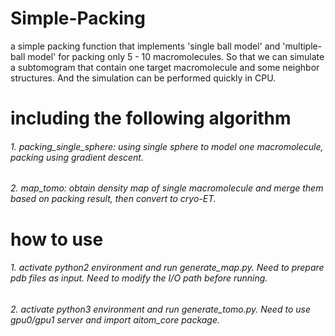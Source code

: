 # Simple-Packing
a simple packing function that implements 'single ball model' and 'multiple-ball model' for packing only 5 - 10 macromolecules. So that we can simulate a subtomogram that contain one target macromolecule and some neighbor structures. And the simulation can be performed quickly in CPU.


# including the following algorithm
###### 1. packing_single_sphere: using single sphere to model one macromolecule, packing using gradient descent.

###### 2. map_tomo: obtain density map of single macromolecule and merge them based on packing result, then convert to cryo-ET.

# how to use
###### 1. activate python2 environment and run generate_map.py. Need to prepare pdb files as input. Need to modify the I/O path before running.

###### 2. activate python3 environment and run generate_tomo.py. Need to use gpu0/gpu1 server and import aitom_core package.


